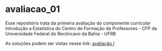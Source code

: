
# avaliacao_01

Esse repositório trata da primeira avaliação do componente curricular Introdução a Estatística do Centro de Formação de Professores - CFP da Universidade Federal do Recôncavo da Bahia - UFRB

As soluções podem ser vistas nesse link: [avaliação I](avaliacao/readme.md)
